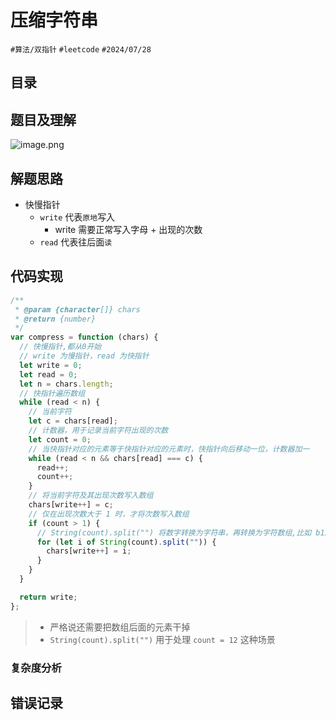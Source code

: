 
# 压缩字符串


`#算法/双指针`  `#leetcode`  `#2024/07/28` 


## 目录
<!-- toc -->
 ## 题目及理解 

![image.png](https://832-1310531898.cos.ap-beijing.myqcloud.com/b269dbb6ca9b010349e814b8bfbfb370.png)

## 解题思路

- 快慢指针
   - `write` 代表`原地`写入
      - write 需要正常写入字母 + 出现的次数
   - `read` 代表往后面`读`

## 代码实现

```javascript
/**
 * @param {character[]} chars
 * @return {number}
 */
var compress = function (chars) {
  // 快慢指针,都从0开始
  // write 为慢指针，read 为快指针
  let write = 0;
  let read = 0;
  let n = chars.length;
  // 快指针遍历数组
  while (read < n) {
    // 当前字符
    let c = chars[read];
    // 计数器，用于记录当前字符出现的次数
    let count = 0;
    // 当快指针对应的元素等于快指针对应的元素时，快指针向后移动一位，计数器加一
    while (read < n && chars[read] === c) {
      read++;
      count++;
    }
    // 将当前字符及其出现次数写入数组
    chars[write++] = c;
    // 仅在出现次数大于 1 时，才将次数写入数组
    if (count > 1) {
      // String(count).split("") 将数字转换为字符串，再转换为字符数组,比如 b12 -> ['b','1', '2']
      for (let i of String(count).split("")) {
        chars[write++] = i;
      }
    }
  }

  return write;
};

```

> - 严格说还需要把数组后面的元素干掉
> - `String(count).split("")` 用于处理 `count = 12` 这种场景

### 复杂度分析

## 错误记录

